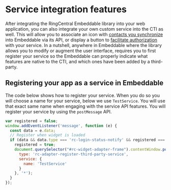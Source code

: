 # Service integration features

After integrating the RingCentral Embeddable library into your web application, you can also integrate your own custom service into the CTI as well. This will allow you to associate an icon with [contacts you synchronize](address-book.md) into Embeddable via its API, or display a button to [facilitate authorization](third-party-auth.md) with your service. In a nutshell, anywhere in Embeddable where the library allows you to modify or augment the user interface, requires you to first register your service so the Embeddable can properly indicate what features are native to the CTI, and which ones have been added by a third-party. 

## Registering your app as a service in Embeddable

The code below shows how to register your service. When you do so you will choose a name for your service, below we use `TestService`. You will use that exact same name when engaging with the service API features. You will register your service by using the `postMessage` API.

```js title="Registering your service via postMessage"
var registered = false;
window.addEventListener('message', function (e) {
  const data = e.data;
  // Register when widget is loaded
  if (data && data.type === 'rc-login-status-notify' && registered === false) {
    registered = true;
    document.querySelector("#rc-widget-adapter-frame").contentWindow.postMessage({
      type: 'rc-adapter-register-third-party-service',
      service: {
        name: 'TestService'
      }
    }, '*');
  }
});
```

